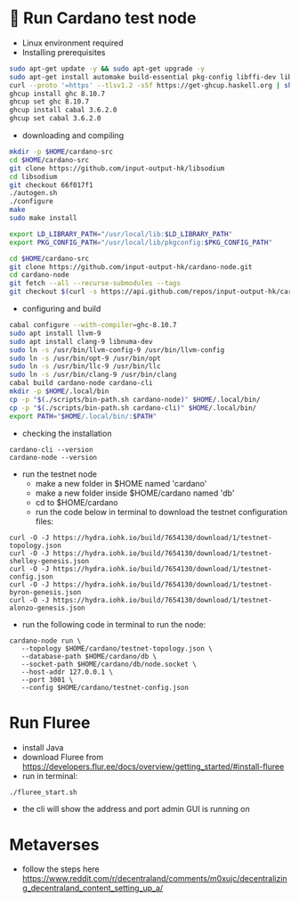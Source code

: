 
# :crystal_ball: Run Cardano test node
- Linux environment required
- Installing prerequisites
```bash
sudo apt-get update -y && sudo apt-get upgrade -y
sudo apt-get install automake build-essential pkg-config libffi-dev libgmp-dev libssl-dev libtinfo-dev libsystemd-dev zlib1g-dev make g++ tmux git jq wget libncursesw5 libtool autoconf -y
curl --proto '=https' --tlsv1.2 -sSf https://get-ghcup.haskell.org | sh
ghcup install ghc 8.10.7
ghcup set ghc 8.10.7
ghcup install cabal 3.6.2.0
ghcup set cabal 3.6.2.0
```



- downloading and compiling
```bash
mkdir -p $HOME/cardano-src
cd $HOME/cardano-src
git clone https://github.com/input-output-hk/libsodium
cd libsodium
git checkout 66f017f1
./autogen.sh
./configure
make
sudo make install

export LD_LIBRARY_PATH="/usr/local/lib:$LD_LIBRARY_PATH"
export PKG_CONFIG_PATH="/usr/local/lib/pkgconfig:$PKG_CONFIG_PATH"

cd $HOME/cardano-src
git clone https://github.com/input-output-hk/cardano-node.git
cd cardano-node
git fetch --all --recurse-submodules --tags
git checkout $(curl -s https://api.github.com/repos/input-output-hk/cardano-node/releases/latest | jq -r .tag_name)
```



- configuring and build
```bash
cabal configure --with-compiler=ghc-8.10.7
sudo apt install llvm-9
sudo apt install clang-9 libnuma-dev
sudo ln -s /usr/bin/llvm-config-9 /usr/bin/llvm-config
sudo ln -s /usr/bin/opt-9 /usr/bin/opt
sudo ln -s /usr/bin/llc-9 /usr/bin/llc
sudo ln -s /usr/bin/clang-9 /usr/bin/clang
cabal build cardano-node cardano-cli
mkdir -p $HOME/.local/bin
cp -p "$(./scripts/bin-path.sh cardano-node)" $HOME/.local/bin/
cp -p "$(./scripts/bin-path.sh cardano-cli)" $HOME/.local/bin/
export PATH="$HOME/.local/bin/:$PATH"
```



- checking the installation
```
cardano-cli --version
cardano-node --version
```



- run the testnet node
   - make a new folder in $HOME named 'cardano'
   - make a new folder inside $HOME/cardano named 'db'
   - cd to $HOME/cardano
   - run the code below in terminal to download the testnet configuration files:
```
curl -O -J https://hydra.iohk.io/build/7654130/download/1/testnet-topology.json
curl -O -J https://hydra.iohk.io/build/7654130/download/1/testnet-shelley-genesis.json
curl -O -J https://hydra.iohk.io/build/7654130/download/1/testnet-config.json
curl -O -J https://hydra.iohk.io/build/7654130/download/1/testnet-byron-genesis.json
curl -O -J https://hydra.iohk.io/build/7654130/download/1/testnet-alonzo-genesis.json
```
- run the following code in terminal to run the node:
```
cardano-node run \
   --topology $HOME/cardano/testnet-topology.json \
   --database-path $HOME/cardano/db \
   --socket-path $HOME/cardano/db/node.socket \
   --host-addr 127.0.0.1 \
   --port 3001 \
   --config $HOME/cardano/testnet-config.json
```



# Run Fluree
- install Java
- download Fluree from https://developers.flur.ee/docs/overview/getting_started/#install-fluree
- run in terminal:
```
./fluree_start.sh
```
- the cli will show the address and port admin GUI is running on


# Metaverses
- follow the steps here https://www.reddit.com/r/decentraland/comments/m0xujc/decentralizing_decentraland_content_setting_up_a/
